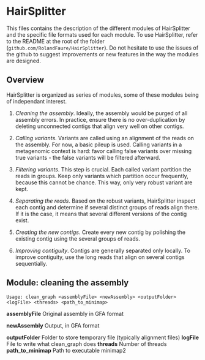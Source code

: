 # HairSplitter

This files contains the description of the different modules of HairSplitter and the specific file formats used for each module. To use HairSplitter, refer to the README at the root of the folder (`github.com/RolandFaure/HairSplitter`).
Do not hesitate to use the issues of the github to suggest improvements or new features in the way the modules are designed.

## Overview

HairSplitter is organized as series of modules, some of these modules being of independant interest. 

1. *Cleaning the assembly*. Ideally, the assembly would be purged of all assembly errors. In practice, ensure there is no over-duplication by deleting unconnected contigs that align very well on other contigs.

2. *Calling variants*. Variants are called using an alignment of the reads on the assembly. For now, a basic pileup is used. Calling variants in a metagenomic context is hard: favor calling false variants over missing true variants - the false variants will be filtered afterward.

3. *Filtering variants*. This step is crucial. Each called variant partition the reads in groups. Keep only variants which partition occur frequently, because this cannot be chance. This way, only very robust variant are kept.

4. *Separating the reads*. Based on the robust variants, HairSplitter inspect each contig and determine if several distinct groups of reads align there. If it is the case, it means that several different versions of the contig exist.

5. *Creating the new contigs*. Create every new contig by polishing the existing contig using the several groups of reads.

6. *Improving contiguity*. Contigs are generally separated only locally. To improve contiguity, use the long reads that align on several contigs sequentially.

## Module: cleaning the assembly

```
Usage: clean_graph <assemblyFile> <newAssembly> <outputFolder> <logFile> <threads> <path_to_minimap>
```
**assemblyFile** Original assembly in GFA format

**newAssembly** Output, in GFA format

**outputFolder** Folder to store temporary file (typically alignment files)
**logFile** File to write what clean_graph does
**threads** Number of threads
**path_to_minimap** Path to executable minimap2


